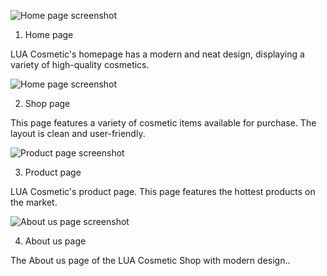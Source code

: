 ![Home page screenshot](/Homepage_screenshot.png)

 1. Home page
   
LUA Cosmetic's homepage has a modern and neat design, displaying a variety of high-quality cosmetics.

![Home page screenshot](/Shoppage_screenshot.png)

 2. Shop page
   
This page features a variety of cosmetic items available for purchase. The layout is clean and user-friendly.

![Product page screenshot](/Productpage_screenshot.png)

 3. Product page
   
LUA Cosmetic's product page. This page features the hottest products on the market.

![About us page screenshot](/AboutUs_screenshot)

 4. About us page
   
The About us page of the LUA Cosmetic Shop with modern design..
